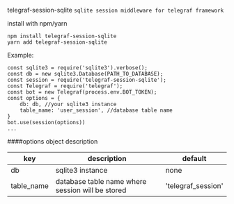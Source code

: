 telegraf-session-sqlite 
`sqlite session middleware for telegraf framework`

install with npm/yarn
```
npm install telegraf-session-sqlite
yarn add telegraf-session-sqlite
```

Example:
```
const sqlite3 = require('sqlite3').verbose();
const db = new sqlite3.Database(PATH_TO_DATABASE);
const session = require('telegraf-session-sqlite');
const Telegraf = require('telegraf');
const bot = new Telegraf(process.env.BOT_TOKEN);
const options = {
    db: db, //your sqlite3 instance
    table_name: 'user_session', //database table name 
}
bot.use(session(options))
...
```

####options object description

| key        | description                                      | default            |
|------------|--------------------------------------------------|--------------------|
| db         | sqlite3 instance                                 | none               |
| table_name | database table name where session will be stored | 'telegraf_session' |

 